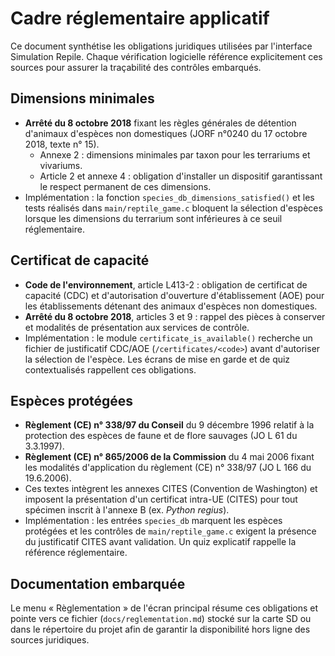 # Cadre réglementaire applicatif

Ce document synthétise les obligations juridiques utilisées par l'interface
Simulation Repile. Chaque vérification logicielle référence explicitement ces
sources pour assurer la traçabilité des contrôles embarqués.

## Dimensions minimales

- **Arrêté du 8 octobre 2018** fixant les règles générales de détention d'animaux
  d'espèces non domestiques (JORF n°0240 du 17 octobre 2018, texte n° 15).
  - Annexe 2 : dimensions minimales par taxon pour les terrariums et vivariums.
  - Article 2 et annexe 4 : obligation d'installer un dispositif garantissant le
    respect permanent de ces dimensions.
- Implémentation : la fonction `species_db_dimensions_satisfied()` et les tests
  réalisés dans `main/reptile_game.c` bloquent la sélection d'espèces lorsque les
  dimensions du terrarium sont inférieures à ce seuil réglementaire.

## Certificat de capacité

- **Code de l'environnement**, article L413-2 : obligation de certificat de
  capacité (CDC) et d'autorisation d'ouverture d'établissement (AOE) pour les
  établissements détenant des animaux d'espèces non domestiques.
- **Arrêté du 8 octobre 2018**, articles 3 et 9 : rappel des pièces à conserver
  et modalités de présentation aux services de contrôle.
- Implémentation : le module `certificate_is_available()` recherche un fichier de
  justificatif CDC/AOE (`/certificates/<code>`) avant d'autoriser la sélection de
  l'espèce. Les écrans de mise en garde et de quiz contextualisés rappellent ces
  obligations.

## Espèces protégées

- **Règlement (CE) n° 338/97 du Conseil** du 9 décembre 1996 relatif à la
  protection des espèces de faune et de flore sauvages (JO L 61 du 3.3.1997).
- **Règlement (CE) n° 865/2006 de la Commission** du 4 mai 2006 fixant les
  modalités d'application du règlement (CE) n° 338/97 (JO L 166 du 19.6.2006).
- Ces textes intègrent les annexes CITES (Convention de Washington) et imposent
  la présentation d'un certificat intra-UE (CITES) pour tout spécimen inscrit à
  l'annexe B (ex. *Python regius*).
- Implémentation : les entrées `species_db` marquent les espèces protégées et les
  contrôles de `main/reptile_game.c` exigent la présence du justificatif CITES
  avant validation. Un quiz explicatif rappelle la référence réglementaire.

## Documentation embarquée

Le menu « Règlementation » de l'écran principal résume ces obligations et pointe
vers ce fichier (`docs/reglementation.md`) stocké sur la carte SD ou dans le
répertoire du projet afin de garantir la disponibilité hors ligne des sources
juridiques.
